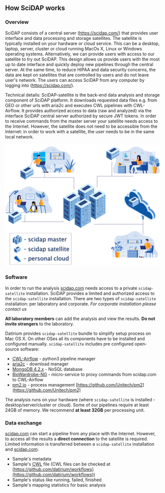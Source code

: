 ## How SciDAP works

### Overview

SciDAP  consists of a central server (https://scidap.com/) that provides user interface and data processing and storage satellites. The satellite is typically installed on your hardware or cloud service. This can be a desktop, laptop, server, cluster or cloud running MacOs X, Linux or Windows operating systems. Alternatively, we can provide users with access to our satellite to try out SciDAP.
This design allows us provide users with the most up to date interface and quickly deploy new pipelines through the central server. At the same time, to reduce HIPAA and data security concerns, the data are kept on satellites that are controlled by users and do not leave user's network. The users can access SciDAP from any computer by logging into (https://scidap.com/).

Technical details: SciDAP-satellite is the back-end data analysis and storage component of SciDAP platform. It downloads requested data files e.g. from GEO or other urls with aria2c and executes CWL pipelines with CWL-Airflow. It provides authorized access to data (raw and analyzed) via the interface SciDAP central server authorized by secure JWT tokens. In order to receive commands from the master server your satellite needs access to the Internet. However, the satellite does not need to be accessible from the Internet: in order to work with a satellite, the user needs to be in the same local network.

![scidap-satellite explained](https://raw.githubusercontent.com/datirium/scidap/master/tutorials/installation/satellite-explained.svg)


### Software

In order to run the analysis [scidap.com](https://scidap.com) needs access to a private `scidap-satellite` installation. SciDAP provides a limited
and authorized access to the `scidap-satellite` installation. There are two types of `scidap-satellite` installation: per laboratory and corporate.
*For corporate installation please contact us*

**All laboratory members** can add the analysis and view the results. **Do not invite strangers** to the laboratory.

Datirium provides `scidap-satellite` bundle to simplify setup process on Mac OS X.
On other OSes all its components have to be installed and configured manually. `scidap-satellite` includes pre configured open-source software:

* [CWL-Airflow](https://github.com/Barski-lab/cwl-airflow) - python3 pipeline manager
* [aria2c](https://aria2.github.io/) - download manager
* [MongoDB 4.2.x](https://www.mongodb.com/download-center/community) - NoSQL database
* [BioWardrobe-NG](https://github.com/Barski-lab/biowardrobe-ng) - micro-service to proxy commands from scidap.com to CWL-Airflow
* [pm2.io](pm2.io) - process management [https://github.com/Unitech/pm2](https://github.com/Unitech/pm2)

The analysis runs on your hardware (where `scidap-satellite` is installed - desktop/server/cluster or cloud).
Some of our pipelines require at least 24GB of memory. We recommend **at least 32GB** per processing unit.

### Data exchange

[scidap.com](https://scidap.com) can start a pipeline from any place with the Internet. However, to access all the results a **direct connection**
to the satellite is required.
Limited information is transferred between a `scidap-satellite` installation and [scidap.com](https://scidap.com):

* Sample's metadata
* Sample's [CWL](https://www.commonwl.org/) file (CWL files can be checked at [https://github.com/datirium/workflows](https://github.com/datirium/workflows))
* Sample's status like running, failed, finished
* Sample's mapping statistics for basic analysis
